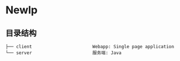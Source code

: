 Newlp
==============


目录结构
-------

    ├── client                       Webapp: Single page application
    └── server                       服务端: Java
